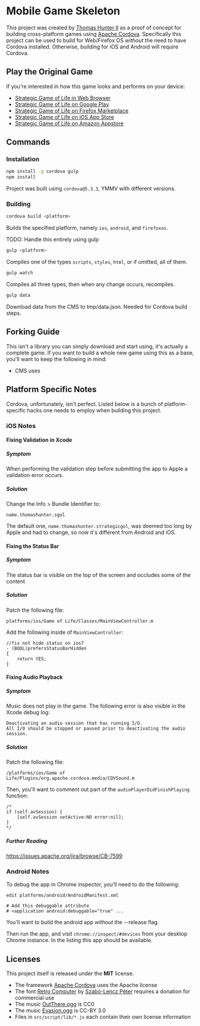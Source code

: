# Mobile Game Skeleton

This project was created by <a href="https://github.com/tlhunter">Thomas Hunter II</a> as a proof of concept for building cross-platform games using <a href="https://cordova.apache.org/">Apache Cordova</a>. Specifically this project can be used to build for Web/Firefox OS _without_ the need to have Cordova installed. Otherwise, building for iOS and Android will require Cordova.


## Play the Original Game

If you're interested in how this game looks and performs on your device:

* [Strategic Game of Life in Web Browser](http://zyu.me/apps/sgol)
* [Strategic Game of Life on Google Play](https://play.google.com/store/apps/details?id=name.thomashunter.strategicgol)
* [Strategic Game of Life on Firefox Marketplace](https://marketplace.firefox.com/app/strategic-gol)
* [Strategic Game of Life on iOS App Store](https://itunes.apple.com/us/app/strategic-game-of-life/id1033673016)
* [Strategic Game of Life on Amazon Appstore](http://amzn.to/1NqEtsc)


## Commands

### Installation

```bash
npm install -g cordova gulp
npm install
```

Project was built using `cordova@5.3.3`, YMMV with different versions.

### Building

```bash
cordova build <platform>
```

Builds the specified platform, namely `ios`, `android`, and `firefoxos`.

TODO: Handle this entirely using gulp

```bash
gulp <platform>
```

Compiles one of the types `scripts`, `styles`, `html`, or if omitted, all of them.

```bash
gulp watch
```

Compiles all three types, then when any change occurs, recompiles.

```bash
gulp data
```

Download data from the CMS to tmp/data.json. Needed for Cordova build steps.

## Forking Guide

This isn't a library you can simply download and start using, it's actually a complete game. If you want to build a whole new game using this as a base, you'll want to keep the following in mind:

 * CMS uses

## Platform Specific Notes

Cordova, unfortunately, isn't perfect. Listed below is a bunch of platform-specific hacks one needs to employ when building this project.

### iOS Notes

#### Fixing Validation in Xcode

##### Symptom

When performing the validation step before submitting the app to Apple a validation error occurs.

##### Solution

Change the Info > Bundle Identifier to:

```
name.thomashunter.sgol
```

The default one, `name.thomashunter.strategicgol`, was deemed too long by Apple and had to change, so now it's different from Android and iOS.

#### Fixing the Status Bar

##### Symptom

The status bar is visible on the top of the screen and occludes some of the content

##### Solution

Patch the following file:

```
platforms/ios/Game of Life/Classes/MainViewController.m
```

Add the following inside of `MainViewController`:

```objc
//fix not hide status on ios7
- (BOOL)prefersStatusBarHidden
{
    return YES;
}
```

#### Fixing Audio Playback

##### Symptom

Music does not play in the game. The following error is also visible in the Xcode debug log:

```
Deactivating an audio session that has running I/O.
All I/O should be stopped or paused prior to deactivating the audio session.
```

##### Solution

Patch the following file:

```
/platforms/ios/Game of Life/Plugins/org.apache.cordova.media/CDVSound.m
```

Then, you'll want to comment out part of the `audioPlayerDidFinishPlaying` function:

```objc
/*
if (self.avSession) {
    [self.avSession setActive:NO error:nil];
}
*/
```

##### Further Reading

https://issues.apache.org/jira/browse/CB-7599

### Android Notes

To debug the app in Chrome inspector, you'll need to do the following:

```
edit platforms/android/AndroidManifest.xml

# Add this debuggable attribute
# <application android:debuggable="true" ...
```

You'll want to build the android app _without_ the --release flag.

Then run the app, and visit `chrome://inspect/#devices` from your desktop Chrome instance. In the listing this app should be available.


## Licenses

This project itself is released under the **MIT** license.

* The framework [Apache Cordova](https://cordova.apache.org) uses the Apache license
* The font [Retro Computer](http://www.dafont.com/retro-computer.font) by [Szabó-Lencz Péter](http://www.petyka.com) requires a donation for commercial use
* The music [OutThere.ogg](http://opengameart.org/content/space-music-out-there) is CC0
* The music [Evasion.ogg](http://opengameart.org/content/evasion) is CC-BY 3.0
* Files in `src/script/lib/*.js` each contain their own license information

